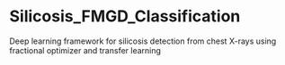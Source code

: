 # Silicosis_FMGD_Classification
Deep learning framework for silicosis detection from chest X-rays using fractional optimizer and transfer learning
